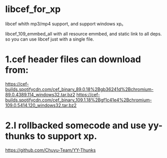 # libcef_for_xp
libcef  whith mp3/mp4 support, and support windows xp。

libcef_109_emmbed_all with all resource emmbed, and static link to all deps. so you can use libcef just with a single file.

# 1.cef header files can download from:
https://cef-builds.spotifycdn.com/cef_binary_89.0.18%2Bgb36241d%2Bchromium-89.0.4389.114_windows32.tar.bz2
https://cef-builds.spotifycdn.com/cef_binary_109.1.18%2Bgf1c41e4%2Bchromium-109.0.5414.120_windows32.tar.bz2

# 2.I rollbacked somecode and use yy-thunks to support xp.
https://github.com/Chuyu-Team/YY-Thunks

